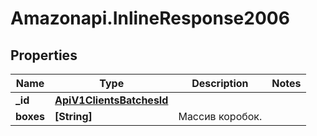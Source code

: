 # Amazonapi.InlineResponse2006

## Properties

Name | Type | Description | Notes
------------ | ------------- | ------------- | -------------
**_id** | [**ApiV1ClientsBatchesId**](ApiV1ClientsBatchesId.md) |  | 
**boxes** | **[String]** | Массив коробок. | 


